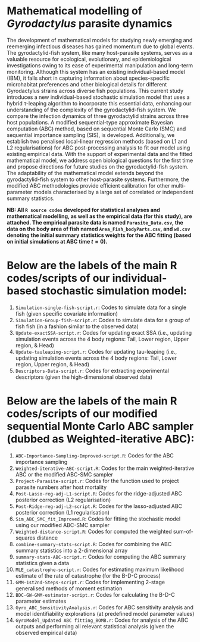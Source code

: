 # Mathematical modelling of *Gyrodactylus* parasite dynamics

The development of mathematical models for studying newly emerging and reemerging infectious diseases has gained momentum due to global events. The gyrodactylid-fish system, like many host-parasite systems, serves as a valuable resource for ecological, evolutionary, and epidemiological investigations owing to its ease of experimental manipulation and long-term monitoring. Although this system has an existing individual-based model (IBM), it falls short in capturing information about species-specific microhabitat preferences and other biological details for different Gyrodactylus strains across diverse fish populations. This current study introduces a new individual-based stochastic simulation model that uses a hybrid τ-leaping algorithm to incorporate this essential data, enhancing our understanding of the complexity of the gyrodactylid-fish system. We compare the infection dynamics of three gyrodactylid strains across three host populations. A modified sequential-type approximate Bayesian computation (ABC) method, based on sequential Monte Carlo (SMC) and sequential importance sampling (SIS), is developed. Additionally, we establish two penalised local-linear regression methods (based on L1 and L2 regularisations) for ABC post-processing analysis to fit our model using existing empirical data. With the support of experimental data and the fitted mathematical model, we address open biological questions for the first time and propose directions for future studies on the gyrodactylid-fish system. The adaptability of the mathematical model extends beyond the gyrodactylid-fish system to other host-parasite systems. Furthermore, the modified ABC methodologies provide efficient calibration for other multi-parameter models characterised by a large set of correlated or independent summary statistics.

**NB: All `R source codes` developed for statistical analyses and mathematical modelling, as well as the empirical data (for this study), are attached. The empirical parasite data is named `Parasite_Data.csv`, the data on the body area of fish named `Area_Fish_bodyParts.csv`, and `w0.csv` denoting the initial summary statistics weights for the ABC fitting (based on initial simulations at ABC time $t=0$).**

# Below are the labels of the main R codes/scripts of our individual-based stochastic simulation model:

1. `Simulation-single-fish-script.r`: Codes to simulate data for a single fish (given specific covariate information)
2. `Simulation-Group-fish-script.r`: Codes to simulate data for a group of fish fish (in a fashion similar to the observed data)
3. `Update-exactSSA-script.r`: Codes for updating exact SSA (i.e., updating simulation events across the 4 body regions: Tail, Lower region, Upper region, & Head)
4. `Update-tauleaping-script.r`: Codes for updating tau-leaping (i.e., updating simulation events across the 4 body regions: Tail, Lower region, Upper region, & Head)
5. `Descriptors-Data-script.r`: Codes for extracting experimental descriptors (given the high-dimensional observed data)
   


# Below are the labels of the main R codes/scripts of our modified sequential Monte Carlo ABC sampler (dubbed as Weighted-iterative ABC): 
1. `ABC-Importance-Sampling-Improved-script.R`: Codes for the ABC importance sampling
2. `Weighted-iterative-ABC-script.R`: Codes for the main weighted-iterative ABC or the modified ABC-SMC sampler
3. `Project-Parasite-script.r`: Codes for the function used to project parasite numbers after host mortality
4. `Post-Lasso-reg-adj-L1-script.R`: Codes for the ridge-adjusted ABC posterior correction (L2 regularisation)
5. `Post-Ridge-reg-adj-L2-script.R`: Codes for the lasso-adjusted ABC posterior correction (L1 regularisation)
6. `Sim_ABC_SMC_fit_Improved.R`: Codes for fitting the stochastic model using our modified ABC-SMC sampler
7. `Weighted-distance-script.R`: Codes for computed the weighted sum-of-squares distance
8. `combine-summary-stats-script.R`: Codes for combining the ABC summary statistics into a 2-dimensional array
9. `summary-stats-ABC-script.r`: Codes for computing the ABC summary statistics given a data
10. `MLE_catastrophe-script.r`: Codes for estimating maximum likelihood estimate of the rate of catastrophe (for the B-D-C process)
11. `GMM-1st2nd-Steps-script.r`: Codes for implementing 2-stage generalised methods of moment estimation
12. `BDC-GW-GMM-estimator-script.r`: Codes for calculating the B-D-C parameter estimates
13. `Gyro_ABC_SensitivityAnalysis.r`: Codes for ABC sensitivity analysis and model identifiability explorations (at predefined model parameter values)
14. `GyroModel_Updated ABC fitting_BOMB.r`: Codes for analysis of the ABC outputs and performing all relevant statistical analysis (given the observed empirical data)

    
